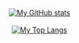 <div align="center">
    <a href="#">
  <img src="https://github-readme-stats.vercel.app/api?username=MrAminiNezhad&hide=contribs,issues&show_icons=true&theme=radical" alt="My GitHub stats">
</div>

<br>
    
<div align="center">
  <a href="#">
    <img src="https://github-readme-stats.vercel.app/api/top-langs/?username=MrAminiNezhad&layout=donut&theme=radical" alt="My Top Langs">
  </a>
</div>
